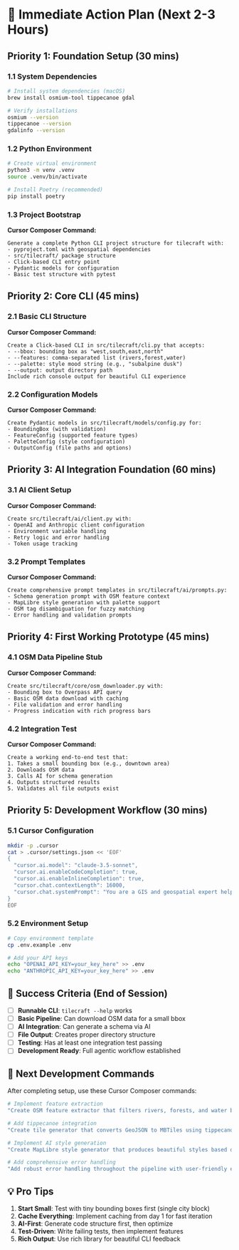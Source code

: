 # 🚀 Immediate Action Plan (Next 2-3 Hours)

## Priority 1: Foundation Setup (30 mins)

### 1.1 System Dependencies
```bash
# Install system dependencies (macOS)
brew install osmium-tool tippecanoe gdal

# Verify installations
osmium --version
tippecanoe --version
gdalinfo --version
```

### 1.2 Python Environment
```bash
# Create virtual environment
python3 -m venv .venv
source .venv/bin/activate

# Install Poetry (recommended)
pip install poetry
```

### 1.3 Project Bootstrap
**Cursor Composer Command:**
```
Generate a complete Python CLI project structure for tilecraft with:
- pyproject.toml with geospatial dependencies
- src/tilecraft/ package structure
- Click-based CLI entry point
- Pydantic models for configuration
- Basic test structure with pytest
```

## Priority 2: Core CLI (45 mins)

### 2.1 Basic CLI Structure
**Cursor Composer Command:**
```
Create a Click-based CLI in src/tilecraft/cli.py that accepts:
- --bbox: bounding box as "west,south,east,north"  
- --features: comma-separated list (rivers,forest,water)
- --palette: style mood string (e.g., "subalpine dusk")
- --output: output directory path
Include rich console output for beautiful CLI experience
```

### 2.2 Configuration Models
**Cursor Composer Command:**
```
Create Pydantic models in src/tilecraft/models/config.py for:
- BoundingBox (with validation)
- FeatureConfig (supported feature types)
- PaletteConfig (style configuration)
- OutputConfig (file paths and options)
```

## Priority 3: AI Integration Foundation (60 mins)

### 3.1 AI Client Setup
**Cursor Composer Command:**
```
Create src/tilecraft/ai/client.py with:
- OpenAI and Anthropic client configuration
- Environment variable handling
- Retry logic and error handling
- Token usage tracking
```

### 3.2 Prompt Templates
**Cursor Composer Command:**
```
Create comprehensive prompt templates in src/tilecraft/ai/prompts.py:
- Schema generation prompt with OSM feature context
- MapLibre style generation with palette support
- OSM tag disambiguation for fuzzy matching
- Error handling and validation prompts
```

## Priority 4: First Working Prototype (45 mins)

### 4.1 OSM Data Pipeline Stub
**Cursor Composer Command:**
```
Create src/tilecraft/core/osm_downloader.py with:
- Bounding box to Overpass API query
- Basic OSM data download with caching
- File validation and error handling
- Progress indication with rich progress bars
```

### 4.2 Integration Test
**Cursor Composer Command:**
```
Create a working end-to-end test that:
1. Takes a small bounding box (e.g., downtown area)
2. Downloads OSM data
3. Calls AI for schema generation
4. Outputs structured results
5. Validates all file outputs exist
```

## Priority 5: Development Workflow (30 mins)

### 5.1 Cursor Configuration
```bash
mkdir -p .cursor
cat > .cursor/settings.json << 'EOF'
{
  "cursor.ai.model": "claude-3.5-sonnet",
  "cursor.ai.enableCodeCompletion": true,
  "cursor.ai.enableInlineCompletion": true,
  "cursor.chat.contextLength": 16000,
  "cursor.chat.systemPrompt": "You are a GIS and geospatial expert helping develop an OSM vector tile CLI tool. Focus on robust error handling, performance optimization, and following geospatial best practices."
}
EOF
```

### 5.2 Environment Setup
```bash
# Copy environment template
cp .env.example .env

# Add your API keys
echo "OPENAI_API_KEY=your_key_here" >> .env
echo "ANTHROPIC_API_KEY=your_key_here" >> .env
```

## 🎯 Success Criteria (End of Session)

- [ ] **Runnable CLI**: `tilecraft --help` works
- [ ] **Basic Pipeline**: Can download OSM data for a small bbox
- [ ] **AI Integration**: Can generate a schema via AI
- [ ] **File Output**: Creates proper directory structure
- [ ] **Testing**: Has at least one integration test passing
- [ ] **Development Ready**: Full agentic workflow established

## 🚀 Next Development Commands

After completing setup, use these Cursor Composer commands:

```bash
# Implement feature extraction
"Create OSM feature extractor that filters rivers, forests, and water bodies from OSM data using osmium"

# Add tippecanoe integration  
"Create tile generator that converts GeoJSON to MBTiles using tippecanoe with zoom-appropriate settings"

# Implement AI style generation
"Create MapLibre style generator that produces beautiful styles based on palette mood and feature types"

# Add comprehensive error handling
"Add robust error handling throughout the pipeline with user-friendly error messages"
```

## 💡 Pro Tips

1. **Start Small**: Test with tiny bounding boxes first (single city block)
2. **Cache Everything**: Implement caching from day 1 for fast iteration
3. **AI-First**: Generate code structure first, then optimize
4. **Test-Driven**: Write failing tests, then implement features
5. **Rich Output**: Use rich library for beautiful CLI feedback 